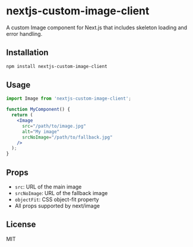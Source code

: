 # nextjs-custom-image-client

A custom Image component for Next.js that includes skeleton loading and error handling.

## Installation

```bash
npm install nextjs-custom-image-client
```

## Usage

```jsx
import Image from 'nextjs-custom-image-client';

function MyComponent() {
  return (
    <Image
      src="/path/to/image.jpg"
      alt="My image"
      srcNoImage="/path/to/fallback.jpg"
    />
  );
}
```

## Props

- `src`: URL of the main image
- `srcNoImage`: URL of the fallback image
- `objectFit`: CSS object-fit property
- All props supported by next/image

## License

MIT
